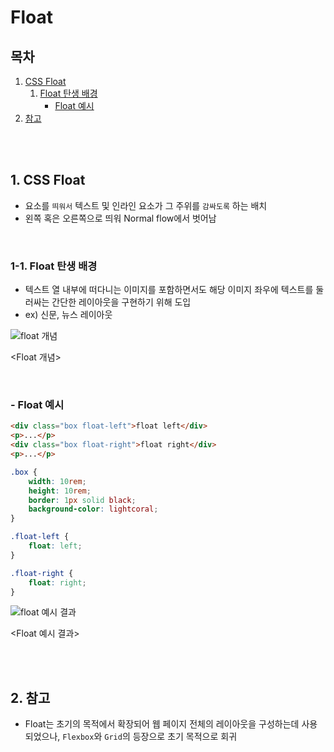 # Float

## 목차

1. [CSS Float](#1-css-float)
    1. [Float 탄생 배경](#1-1-float-탄생-배경)
        - [Float 예시](#float-예시)
2. [참고](#2-참고)

<br>
<br>

## 1. CSS Float

-   요소를 `띄워서` 텍스트 및 인라인 요소가 그 주위를 `감싸도록` 하는 배치
-   왼쪽 혹은 오른쪽으로 띄워 Normal flow에서 벗어남

<br>

### 1-1. Float 탄생 배경

-   텍스트 열 내부에 떠다니는 이미지를 포함하면서도 해당 이미지 좌우에 텍스트를 둘러싸는 간단한 레이아웃을 구현하기 위해 도입
-   ex) 신문, 뉴스 레이아웃

![float 개념](../assets/img/CSS_float.png)

<Float 개념>

<br>

### - Float 예시

```html
<div class="box float-left">float left</div>
<p>...</p>
<div class="box float-right">float right</div>
<p>...</p>
```

```css
.box {
    width: 10rem;
    height: 10rem;
    border: 1px solid black;
    background-color: lightcoral;
}

.float-left {
    float: left;
}

.float-right {
    float: right;
}
```

![float 예시 결과](../assets/img/CSS_float_example.png)

<Float 예시 결과>

<br>
<br>

## 2. 참고

-   Float는 초기의 목적에서 확장되어 웹 페이지 전체의 레이아웃을 구성하는데 사용되었으나, `Flexbox`와 `Grid`의 등장으로 초기 목적으로 회귀
